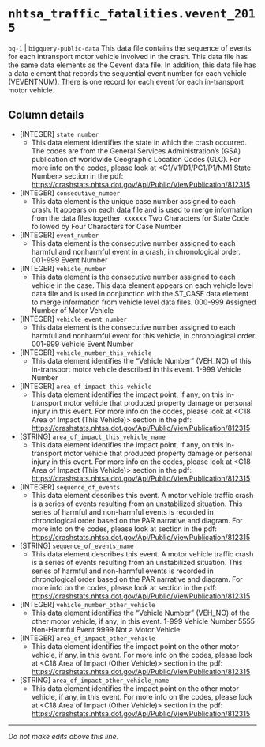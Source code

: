 # `nhtsa_traffic_fatalities.vevent_2015`
`bq-1` | `bigquery-public-data`
This data file contains the sequence of events for each intransport
motor vehicle involved in the crash. This data file has the same data elements
as the Cevent data file. In addition, this data file has a data element that records the
sequential event number for each vehicle (VEVENTNUM). There is one record for each
event for each in-transport motor vehicle.

## Column details
* [INTEGER]   `state_number`
  - This data element identifies the state in which the crash occurred. The codes are from the General Services Administration’s (GSA) publication of worldwide Geographic Location Codes (GLC). For more info on the codes, please look at <C1/V1/D1/PC1/P1/NM1 State Number> section in the pdf: https://crashstats.nhtsa.dot.gov/Api/Public/ViewPublication/812315
* [INTEGER]   `consecutive_number`
  - This data element is the unique case number assigned to each crash. It appears on each data file and is used to merge information from the data files together. xxxxxx Two Characters for State Code followed by Four Characters for Case Number
* [INTEGER]   `event_number`
  - This data element is the consecutive number assigned to each harmful and nonharmful event in a crash, in chronological order. 001-999 Event Number
* [INTEGER]   `vehicle_number`
  - This data element is the consecutive number assigned to each vehicle in the case. This data element appears on each vehicle level data file and is used in conjunction with the ST_CASE data element to merge information from vehicle level data files. 000-999 Assigned Number of Motor Vehicle
* [INTEGER]   `vehicle_event_number`
  - This data element is the consecutive number assigned to each harmful and nonharmful event for this vehicle, in chronological order. 001-999 Vehicle Event Number
* [INTEGER]   `vehicle_number_this_vehicle`
  - This data element identifies the “Vehicle Number” (VEH_NO) of this in-transport motor vehicle described in this event. 1-999 Vehicle Number
* [INTEGER]   `area_of_impact_this_vehicle`
  - This data element identifies the impact point, if any, on this in-transport motor vehicle that produced property damage or personal injury in this event. For more info on the codes, please look at <C18 Area of Impact (This Vehicle)> section in the pdf: https://crashstats.nhtsa.dot.gov/Api/Public/ViewPublication/812315
* [STRING]    `area_of_impact_this_vehicle_name`
  - This data element identifies the impact point, if any, on this in-transport motor vehicle that produced property damage or personal injury in this event. For more info on the codes, please look at <C18 Area of Impact (This Vehicle)> section in the pdf: https://crashstats.nhtsa.dot.gov/Api/Public/ViewPublication/812315
* [INTEGER]   `sequence_of_events`
  - This data element describes this event. A motor vehicle traffic crash is a series of events resulting from an unstabilized situation. This series of harmful and non-harmful events is recorded in chronological order based on the PAR narrative and diagram. For more info on the codes, please look at <V31 Sequence of Events> section in the pdf: https://crashstats.nhtsa.dot.gov/Api/Public/ViewPublication/812315
* [STRING]    `sequence_of_events_name`
  - This data element describes this event. A motor vehicle traffic crash is a series of events resulting from an unstabilized situation. This series of harmful and non-harmful events is recorded in chronological order based on the PAR narrative and diagram. For more info on the codes, please look at <V31 Sequence of Events> section in the pdf: https://crashstats.nhtsa.dot.gov/Api/Public/ViewPublication/812315
* [INTEGER]   `vehicle_number_other_vehicle`
  - This data element identifies the “Vehicle Number” (VEH_NO) of the other motor vehicle, if any, in this event. 1-999 Vehicle Number 5555 Non-Harmful Event 9999 Not a Motor Vehicle
* [INTEGER]   `area_of_impact_other_vehicle`
  - This data element identifies the impact point on the other motor vehicle, if any, in this event. For more info on the codes, please look at <C18 Area of Impact (Other Vehicle)> section in the pdf: https://crashstats.nhtsa.dot.gov/Api/Public/ViewPublication/812315
* [STRING]    `area_of_impact_other_vehicle_name`
  - This data element identifies the impact point on the other motor vehicle, if any, in this event. For more info on the codes, please look at <C18 Area of Impact (Other Vehicle)> section in the pdf: https://crashstats.nhtsa.dot.gov/Api/Public/ViewPublication/812315

-------------------------------------------------------------------------------
*Do not make edits above this line.*
